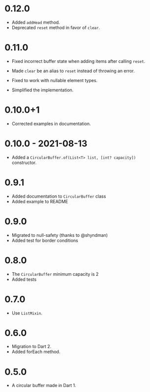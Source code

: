 # 0.12.0

- Added `addHead` method.
- Deprecated `reset` method in favor of `clear`.

# 0.11.0

- Fixed incorrect buffer state when adding items after calling `reset`.

- Made `clear` be an alias to `reset` instead of throwing an error.

- Fixed to work with nullable element types.

- Simplified the implementation.

# 0.10.0+1

- Corrected examples in documentation.

# 0.10.0 - 2021-08-13

- Added a `CircularBuffer.of(List<T> list, [int? capacity])` constructor.

# 0.9.1

- Added documentation to `CircularBuffer` class
- Added example to README

# 0.9.0

- Migrated to null-safety (thanks to @shyndman)
- Added test for border conditions

# 0.8.0

- The `CircularBuffer` minimum capacity is 2
- Added tests

# 0.7.0

- Use `ListMixin`.

# 0.6.0

- Migration to Dart 2.
- Added forEach method.

# 0.5.0

- A circular buffer made in Dart 1.
